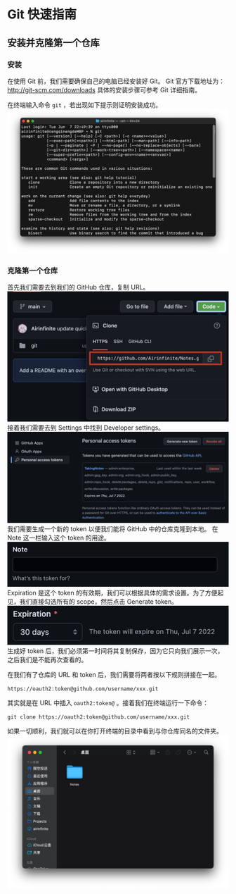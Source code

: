 # Git 快速指南

## 安装并克隆第一个仓库

### 安装

在使用 Git 前，我们需要确保自己的电脑已经安装好 Git。
Git 官方下载地址为：http://git-scm.com/downloads
具体的安装步骤可参考 Git 详细指南。

在终端输入命令 `git` ，若出现如下提示则证明安装成功。
![](quick_guide_asset/Xnip2022-06-07_22-51-20.jpg)

### 克隆第一个仓库

首先我们需要去到我们的 GitHub 仓库，复制 URL。
![](quick_guide_asset/Xnip2022-06-07_22-55-36.jpg)
接着我们需要去到 Settings 中找到 Developer settings。
![](quick_guide_asset/Xnip2022-06-07_22-59-08.jpg)
我们需要生成一个新的 token 以便我们能将 GitHub 中的仓库克隆到本地。
在 Note 这一栏输入这个 token 的用途。
![](quick_guide_asset/Xnip2022-06-07_23-02-48.jpg)
Expiration 是这个 token 的有效期，我们可以根据具体的需求设置。为了方便起见，我们直接勾选所有的 scope，然后点击 Generate token。
![](quick_guide_asset/Xnip2022-06-07_23-04-22.jpg)
生成好 token 后，我们必须第一时间将其复制保存，因为它只向我们展示一次，之后我们是不能再次查看的。

在我们有了仓库的 URL 和 token 后，我们需要将两者按以下规则拼接在一起。
```
https://oauth2:token@github.com/username/xxx.git
```
其实就是在 URL 中插入 `oauth2:token@` 。接着我们在终端运行一下命令：
```
git clone https://oauth2:token@github.com/username/xxx.git
```
如果一切顺利，我们就可以在你打开终端的目录中看到与你仓库同名的文件夹。
![](quick_guide_asset/Xnip2022-06-07_23-17-47.jpg)
